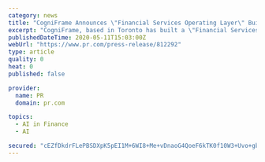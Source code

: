 ```yaml
---
category: news
title: "CogniFrame Announces \"Financial Services Operating Layer\" Built on Top of Quantum Cloud"
excerpt: "CogniFrame, based in Toronto has built a \"Financial Services Operating Layer\" that sits on top of Quantum Cloud to solve complex optimization and simulation type problems. Its focus is Quantum Computing Applications and projects include several large Global Financial Institutions."
publishedDateTime: 2020-05-11T15:03:00Z
webUrl: "https://www.pr.com/press-release/812292"
type: article
quality: 0
heat: 0
published: false

provider:
  name: PR
  domain: pr.com

topics:
  - AI in Finance
  - AI

secured: "cEZfDkdrFLePBSDXpK5pEI1M+6WI8+Me+vDnaoG4QoeF6kTK0f10W3+Uvo+gb2sIfIx/uwy+gyzCeUJjPslxs8qG72xxphKjXM0Y82/EC4c+1INpazyEOmpNkSvMNNKQifZOOjpwHAMKOPHY5RB3Z+Uv96i+EZIYC6EnUyyghTNfedrIPI7V3KtVNc51dhVVMgIa8rHbV0+UlVuLQj5l5ucVk3MSe2j7F7TCGKERt+kKhA6GbzzuxaCPryJBev62pJa4+yl0pyPlsILEZTkL+K7umPplnzzVx42FNm0ETQuIit2wEtF9T6YR5iqHeecY;qxisgFlA3O3V5isVdbe+gg=="
---
```


